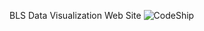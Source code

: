 BLS Data Visualization Web Site
![CodeShip](https://www.codeship.io/projects/50d866f0-b6a5-0131-805f-7e81ebe378c2/status)